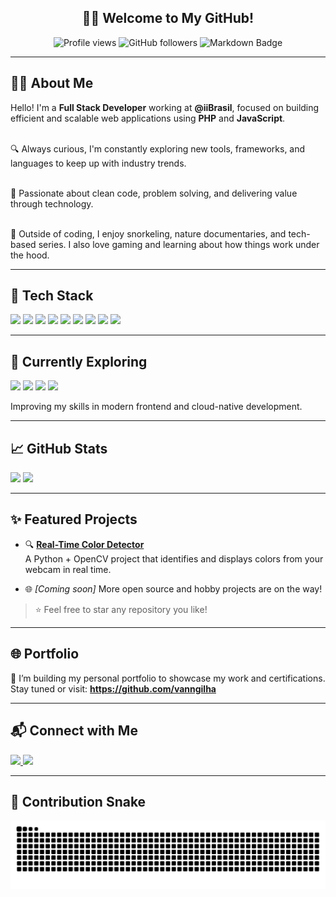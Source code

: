 <h2 align="center">👨‍💻 Welcome to My GitHub!</h2>

<p align="center">
  <img src="https://komarev.com/ghpvc/?username=vanngilha&style=flat-square&color=blue" alt="Profile views" />
  <img src="https://img.shields.io/github/followers/vanngilha?label=Followers&style=flat-square" alt="GitHub followers" />
  <img src="https://img.shields.io/badge/Made%20with-Markdown-1f425f.svg" alt="Markdown Badge" />
</p>

---

<h2 align="left">🧑‍💻 About Me</h2>

<p align="left">
  Hello! I'm a <strong>Full Stack Developer</strong> working at <strong>@iiBrasil</strong>, focused on building efficient and scalable web applications using <strong>PHP</strong> and <strong>JavaScript</strong>.<br><br>
  
  🔍 Always curious, I'm constantly exploring new tools, frameworks, and languages to keep up with industry trends.<br><br>

  🎯 Passionate about clean code, problem solving, and delivering value through technology.<br><br>

  🐬 Outside of coding, I enjoy snorkeling, nature documentaries, and tech-based series. I also love gaming and learning about how things work under the hood.
</p>

---

<h2 align="left">🧰 Tech Stack</h2>

<div align="left">
  <img src="https://cdn.jsdelivr.net/gh/devicons/devicon/icons/php/php-original.svg" height="40" />
  <img src="https://cdn.jsdelivr.net/gh/devicons/devicon/icons/javascript/javascript-original.svg" height="40" />
  <img src="https://cdn.jsdelivr.net/gh/devicons/devicon/icons/css3/css3-original.svg" height="40" />
  <img src="https://cdn.jsdelivr.net/gh/devicons/devicon/icons/docker/docker-original.svg" height="40" />
  <img src="https://cdn.jsdelivr.net/gh/devicons/devicon/icons/git/git-original.svg" height="40" />
  <img src="https://cdn.jsdelivr.net/gh/devicons/devicon/icons/github/github-original.svg" height="40" />
  <img src="https://cdn.jsdelivr.net/gh/devicons/devicon/icons/phpstorm/phpstorm-original.svg" height="40" />
  <img src="https://cdn.jsdelivr.net/gh/devicons/devicon/icons/vscode/vscode-original.svg" height="40" />
  <img src="https://cdn.jsdelivr.net/gh/devicons/devicon/icons/bitbucket/bitbucket-original.svg" height="40" />
</div>

---

<h2 align="left">🚀 Currently Exploring</h2>

<div align="left">
  <img src="https://cdn.jsdelivr.net/gh/devicons/devicon/icons/react/react-original.svg" height="40" />
  <img src="https://cdn.jsdelivr.net/gh/devicons/devicon/icons/typescript/typescript-original.svg" height="40" />
  <img src="https://cdn.jsdelivr.net/gh/devicons/devicon/icons/laravel/laravel-original.svg" height="40" />
  <img src="https://cdn.jsdelivr.net/gh/devicons/devicon/icons/azure/azure-original.svg" height="40" />
</div>

<p align="left">Improving my skills in modern frontend and cloud-native development.</p>

---

<h2 align="left">📈 GitHub Stats</h2>

<div align="left">
  <img src="https://github-readme-stats.vercel.app/api?username=vanngilha&show_icons=true&count_private=true&theme=gruvbox_light&hide_border=false" height="150" />
  <img src="https://github-readme-stats.vercel.app/api/top-langs?username=vanngilha&layout=compact&langs_count=6&theme=gruvbox_light&hide_border=false" height="150" />
</div>

---

<h2 align="left">✨ Featured Projects</h2>

- 🔍 **[Real-Time Color Detector](https://github.com/vanngilha/color-detector)**  
  A Python + OpenCV project that identifies and displays colors from your webcam in real time.

- 🌐 *[Coming soon]* More open source and hobby projects are on the way!

> ⭐ Feel free to star any repository you like!

---

<h2 align="left">🌐 Portfolio</h2>

<p align="left">
  🧠 I’m building my personal portfolio to showcase my work and certifications. Stay tuned or visit:  
  <a href="https://github.com/vanngilha" target="_blank"><strong>https://github.com/vanngilha</strong></a>
</p>

---

<h2 align="left">📬 Connect with Me</h2>

<div align="left">
  <a href="https://www.linkedin.com/in/vanngilha" target="_blank">
    <img src="https://raw.githubusercontent.com/maurodesouza/profile-readme-generator/master/src/assets/icons/social/linkedin/default.svg" width="52" />
  </a>
  <a href="https://www.instagram.com/vanngilha/" target="_blank">
    <img src="https://raw.githubusercontent.com/maurodesouza/profile-readme-generator/master/src/assets/icons/social/instagram/default.svg" width="52" />
  </a>
</div>

---

<h2 align="left">🐍 Contribution Snake</h2>

<p align="left">
  <img src="https://raw.githubusercontent.com/vanngilha/vanngilha/output/snake.svg" alt="Snake animation" />
</p>
